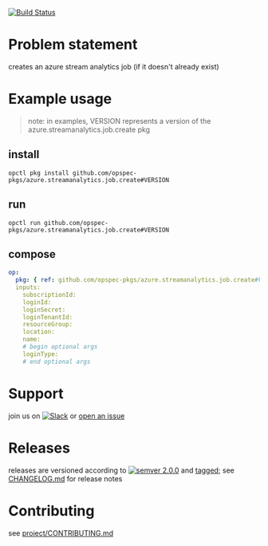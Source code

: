 [![Build Status](https://travis-ci.org/opspec-pkgs/azure.streamanalytics.job.create.svg?branch=master)](https://travis-ci.org/opspec-pkgs/azure.streamanalytics.job.create)

# Problem statement
creates an azure stream analytics job (if it doesn't already exist)

# Example usage

> note: in examples, VERSION represents a version of the azure.streamanalytics.job.create pkg

## install

```shell
opctl pkg install github.com/opspec-pkgs/azure.streamanalytics.job.create#VERSION
```

## run

```
opctl run github.com/opspec-pkgs/azure.streamanalytics.job.create#VERSION
```

## compose

```yaml
op:
  pkg: { ref: github.com/opspec-pkgs/azure.streamanalytics.job.create#VERSION }
  inputs:
    subscriptionId:
    loginId:
    loginSecret:
    loginTenantId:
    resourceGroup:
    location:
    name:
    # begin optional args
    loginType:
    # end optional args
```

# Support

join us on [![Slack](https://opspec-slackin.herokuapp.com/badge.svg)](https://opspec-slackin.herokuapp.com/)
or [open an issue](https://github.com/opspec-pkgs/azure.streamanalytics.job.create/issues)

# Releases

releases are versioned according to
[![semver 2.0.0](https://img.shields.io/badge/semver-2.0.0-brightgreen.svg)](http://semver.org/spec/v2.0.0.html)
and [tagged](https://git-scm.com/book/en/v2/Git-Basics-Tagging); see
[CHANGELOG.md](CHANGELOG.md) for release notes

# Contributing

see [project/CONTRIBUTING.md](https://github.com/opspec-pkgs/project/blob/master/CONTRIBUTING.md)
